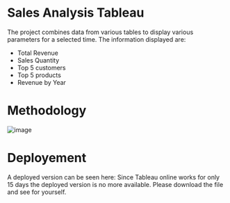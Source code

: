 # Sales Analysis Tableau
The project combines data from various tables to display various parameters for a selected time.
The information displayed are:
- Total Revenue
- Sales Quantity
- Top 5 customers
- Top 5 products
- Revenue by Year

# Methodology
![image](https://user-images.githubusercontent.com/73440161/133935784-6760d215-a0e4-46b6-b550-f4d95bf04cfd.png)

# Deployement
A deployed version can be seen here:
Since Tableau online works for only 15 days the deployed version is no more available. Please download the file and see for yourself.
